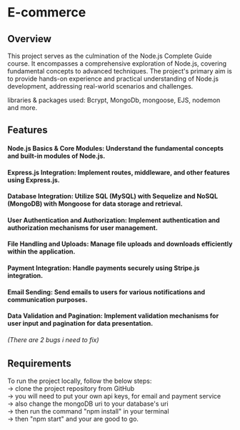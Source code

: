 # E-commerce

## Overview
This project serves as the culmination of the Node.js Complete Guide course. It encompasses a comprehensive exploration of Node.js, covering fundamental concepts to advanced techniques. The project's primary aim is to provide hands-on experience and practical understanding of Node.js development, addressing real-world scenarios and challenges.

libraries & packages used: Bcrypt, MongoDb, mongoose, EJS, nodemon and more.

## Features
#### Node.js Basics & Core Modules: Understand the fundamental concepts and built-in modules of Node.js.
#### Express.js Integration: Implement routes, middleware, and other features using Express.js.
#### Database Integration: Utilize SQL (MySQL) with Sequelize and NoSQL (MongoDB) with Mongoose for data storage and retrieval.
#### User Authentication and Authorization: Implement authentication and authorization mechanisms for user management.
#### File Handling and Uploads: Manage file uploads and downloads efficiently within the application.
#### Payment Integration: Handle payments securely using Stripe.js integration.
#### Email Sending: Send emails to users for various notifications and communication purposes.
#### Data Validation and Pagination: Implement validation mechanisms for user input and pagination for data presentation.
###### (There are 2 bugs i need to fix)

## Requirements
To run the project locally, follow the below steps:<br>
-> clone the project repository from GitHub <br>
-> you will need to put your own api keys, for email and payment service <br>
-> also change the mongoDB uri to your database's uri <br>
-> then run the command "npm install" in your terminal<br>
-> then "npm start" and your are good to go.
